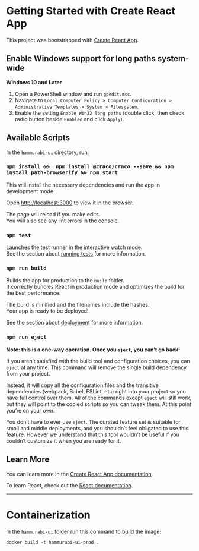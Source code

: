 # Getting Started with Create React App

This project was bootstrapped with [Create React App](https://github.com/facebook/create-react-app).

## Enable Windows support for long paths system-wide 
**Windows 10 and Later**
1. Open a PowerShell window and run `gpedit.msc`.
2. Navigate to `Local Computer Policy > Computer Configuration > Administrative Templates > System > Filesystem`.
3. Enable the setting `Enable Win32 long paths` (double click, then check radio button beside `Enabled` and click `Apply`).

## Available Scripts

In the `hammurabi-ui` directory, run:

### `npm install &&  npm install @craco/craco --save && npm install path-browserify && npm start`

This will install the necessary dependencies and run the app in development mode.

Open [http://localhost:3000](http://localhost:3000) to view it in the browser.

The page will reload if you make edits.\
You will also see any lint errors in the console.

### `npm test`

Launches the test runner in the interactive watch mode.\
See the section about [running tests](https://facebook.github.io/create-react-app/docs/running-tests) for more information.

### `npm run build`

Builds the app for production to the `build` folder.\
It correctly bundles React in production mode and optimizes the build for the best performance.

The build is minified and the filenames include the hashes.\
Your app is ready to be deployed!

See the section about [deployment](https://facebook.github.io/create-react-app/docs/deployment) for more information.

### `npm run eject`

**Note: this is a one-way operation. Once you `eject`, you can’t go back!**

If you aren’t satisfied with the build tool and configuration choices, you can `eject` at any time. This command will remove the single build dependency from your project.

Instead, it will copy all the configuration files and the transitive dependencies (webpack, Babel, ESLint, etc) right into your project so you have full control over them. All of the commands except `eject` will still work, but they will point to the copied scripts so you can tweak them. At this point you’re on your own.

You don’t have to ever use `eject`. The curated feature set is suitable for small and middle deployments, and you shouldn’t feel obligated to use this feature. However we understand that this tool wouldn’t be useful if you couldn’t customize it when you are ready for it.

## Learn More

You can learn more in the [Create React App documentation](https://facebook.github.io/create-react-app/docs/getting-started).

To learn React, check out the [React documentation](https://reactjs.org/).

---

# Containerization

In the `hammurabi-ui` folder run this command to build the image:

    docker build -t hammurabi-ui-prod .

